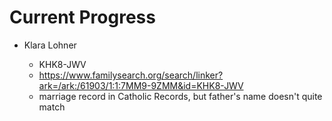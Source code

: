 # Current Progress

* Klara Lohner

    * KHK8-JWV
    * https://www.familysearch.org/search/linker?ark=/ark:/61903/1:1:7MM9-9ZMM&id=KHK8-JWV
    * marriage record in Catholic Records, but father's name doesn't quite match